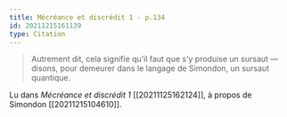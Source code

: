 ```yaml
---
title: Mécréance et discrédit 1 - p.134
id: 20211215161139
type: Citation
---
```


> Autrement dit, cela signifie qu’il faut que s’y produise un sursaut — disons, pour demeurer dans le langage de Simondon, un sursaut quantique.

Lu dans *Mécréance et discrédit 1* [[20211125162124]], à propos de Simondon [[20211215104610]].
